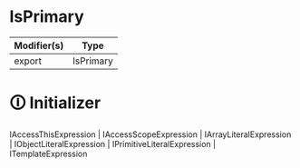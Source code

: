 # IsPrimary

| Modifier(s)                            | Type                     |
|----------------------------------------|--------------------------|
| export | IsPrimary |

# &#128712; Initializer

IAccessThisExpression | IAccessScopeExpression | IArrayLiteralExpression | IObjectLiteralExpression | IPrimitiveLiteralExpression | ITemplateExpression